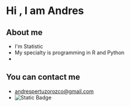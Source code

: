 # Hi , I am Andres

<!--
**Andrezx1234/Andrezx1234** is a ✨ _special_ ✨ repository because its `README.md` (this file) appears on your GitHub profile.

Here are some ideas to get you started:

- 🔭 I’m currently working on ... Statistic
- 🌱 I’m currently learning ... Pytihon, R and Git
- 👯 I’m looking to collaborate on ...
- 🤔 I’m looking for help with ... 
- 💬 Ask me about ... Statistic
- 📫 How to reach me: ... on 
-->


## About me
* I'm Statistic
* My specialty is programming in R and Python
* 
## You can contact me
* andrespertuzorozco@gmail.com
* ![Static Badge](https://img.shields.io/badge/Instagram-white?style=plastic&logo=Instagram&link=https%3A%2F%2Fwww.instagram.com%2Fpertuzandresfelipe%2F)
